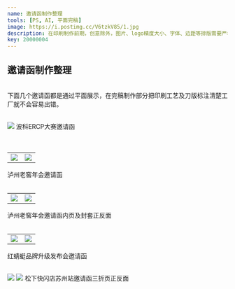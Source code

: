 ```yaml
---
name: 邀请函制作整理
tools: [PS, AI, 平面完稿]
image: https://i.postimg.cc/V6tzkV85/1.jpg
description: 在印刷制作前期，创意除外，图片、logo精度大小、字体、边距等排版需要严格做好完稿。
key: 20000004
---
```


## 邀请函制作整理
<br />
下面几个邀请函都是通过平面展示，在完稿制作部分把印刷工艺及刀版标注清楚工厂就不会容易出错。
<br />
<br />

![](https://i.postimg.cc/qR2dT6s3/04.jpg)
波科ERCP大赛邀请函  
<br />
<br />

<table>
<tr>
<td><center><img src="https://i.postimg.cc/wxh6KZ2G/100x175mm-03.jpg"></center></td>
<td><center><img src="https://i.postimg.cc/YSZpkwTJ/110x185mm-03.jpg"></center></td>
</tr>
</table>  
泸州老窖年会邀请函  
<br />
<br />

<table>
<tr>
<td><center><img src="https://i.postimg.cc/yNgHLbWn/210x100mm-03.jpg"></center></td>
<td><center><img src="https://i.postimg.cc/MGC8NmQw/214x104mm-03.jpg"></center></td>
</tr>
</table>  
泸州老窖年会邀请函内页及封套正反面  
<br />
<br />

<table>
<tr>
<td><center><img src="https://i.postimg.cc/L5TKqd04/HR-95x165mm-03.jpg"></center></td>
<td><center><img src="https://i.postimg.cc/1XP15RBY/HR-105x178mm-02.jpg"></center></td>
</tr>
</table>  
红蜻蜓品牌升级发布会邀请函  
<br />
<br />

![](https://i.postimg.cc/FH15KBbm/315x148mm-3mm-p-1-02.jpg)
![](https://i.postimg.cc/Mp4kfmtB/315x148mm-3mm-p-2-02.jpg)
松下快闪店苏州站邀请函三折页正反面
<br />
<br />